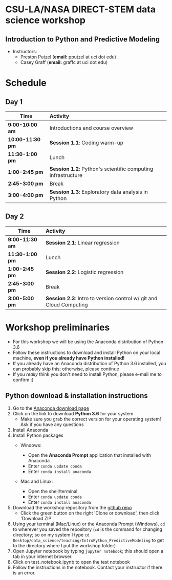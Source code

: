 # CSU-LA/NASA DIRECT-STEM data science workshop
## Introduction to Python and Predictive Modeling

- Instructors: 
    - Preston Putzel (**email:** pputzel at uci dot edu)
    - Casey Graff (**email:** graffc at uci dot edu)

# Schedule

## Day 1

| Time                       | Activity                                                                    |
| -------------------------- |:----------------------------------------------------------------------------|
| **9:00-10:00 am**           | Introductions and course overview                                           |
| **10:00-11:30 pm**          | __Session 1.1__: Coding warm-up                                      |
| **11:30-1:00 pm**          | Lunch
| **1:00-2:45 pm**           | __Session 1.2__: Python's scientific computing infrastructure               |
| **2:45-3:00 pm**           | Break                                                                |
| **3:00-4:00 pm**           | __Session 1.3__: Exploratory data analysis in Python        |

## Day 2

| Time                       | Activity                                                                    |
| -------------------------- |:----------------------------------------------------------------------------|
| **9:00-11:30 am**          | __Session 2.1__: Linear regression                             |
| **11:30-1:00 pm**          | Lunch                                                                       |
| **1:00-2:45 pm**           | __Session 2.2__: Logistic regression                             |
| **2:45-3:00 pm**           | Break |
| **3:00-5:00 pm**           | __Session 2.3__: Intro to version control w/ git and Cloud Computing |


# Workshop preliminaries


- For this workshop we will be using the Anaconda distribution of Python 3.6
- Follow these instructions to download and install Python on your local machine, **even if you already have Python installed!**
- If you already have an Anaconda distribution of Python 3.6 installed, you can probably skip this; otherwise, please continue
- If you *really* think you don't need to install Python, please e-mail me to confirm :)

## Python download & installation instructions 
1. Go to the [Anaconda download page](https://www.anaconda.com/download/)
2. Click on the link to download **Python 3.6** for your system
	- Make sure you grab the correct version for your operating system! Ask if you have any questions
3. Install Anaconda
4. Install Python packages
	- Windows:
		- Open the **Anaconda Prompt** application that installed with Anaconda
		- Enter `conda update conda`
		- Enter `conda install anaconda`

	- Mac and Linux:
		- Open the shell/terminal
		- Enter `conda update conda`
		- Enter `conda install anaconda`
5. Download the workshop repository from the [github repo](https://github.com/caseyagraff/IntroPython_PredictiveModeling)
	- Click the green button on the right 'Clone or download', then click 'Download ZIP'
6. Using your terminal (Mac/Linux) or the Anaconda Prompt (Windows), `cd` to wherever you saved the repository (`cd` is the command for changing directory; so on my system I type `cd Desktop/data_science/teaching/IntroPython_PredictiveModeling` to get to the directory where I put the workshop folder)
7. Open Jupyter notebook by typing `jupyter notebook`; this should open a tab in your internet browser.
8. Click on test_notebook.ipynb to open the test notebook
9. Follow the instructions in the notebook. Contact your instructor if there is an error.
